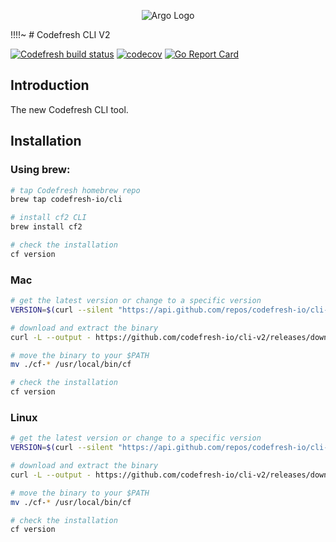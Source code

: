 <p align="center"><img src="./docs/assets/logo.svg" alt="Argo Logo"></p>
!!!!~
# Codefresh CLI V2

[![Codefresh build status]( https://g.codefresh.io/api/badges/pipeline/codefresh-inc/golang%2Fci?type=cf-1)]( https://g.codefresh.io/public/accounts/codefresh-inc/pipelines/new/60ae2ae330acb8f9c9bace7f)
[![codecov](https://codecov.io/gh/codefresh-io/cli-v2/branch/main/graph/badge.svg?token=IDyZNfRUfY)](https://codecov.io/gh/codefresh-io/cli-v2)
[![Go Report Card](https://goreportcard.com/badge/github.com/codefresh-io/cli-v2)](https://goreportcard.com/report/github.com/codefresh-io/cli-v2)

## Introduction

The new Codefresh CLI tool.

## Installation
### Using brew:
```bash
# tap Codefresh homebrew repo
brew tap codefresh-io/cli

# install cf2 CLI
brew install cf2

# check the installation
cf version
```

### Mac

```bash
# get the latest version or change to a specific version
VERSION=$(curl --silent "https://api.github.com/repos/codefresh-io/cli-v2/releases/latest" | jq -r ".tag_name")

# download and extract the binary
curl -L --output - https://github.com/codefresh-io/cli-v2/releases/download/$VERSION/cf-darwin-amd64.tar.gz | tar zx

# move the binary to your $PATH
mv ./cf-* /usr/local/bin/cf

# check the installation
cf version
```

### Linux
```bash
# get the latest version or change to a specific version
VERSION=$(curl --silent "https://api.github.com/repos/codefresh-io/cli-v2/releases/latest" | jq -r ".tag_name")

# download and extract the binary
curl -L --output - https://github.com/codefresh-io/cli-v2/releases/download/$VERSION/cf-linux-amd64.tar.gz | tar zx

# move the binary to your $PATH
mv ./cf-* /usr/local/bin/cf

# check the installation
cf version
 ```
